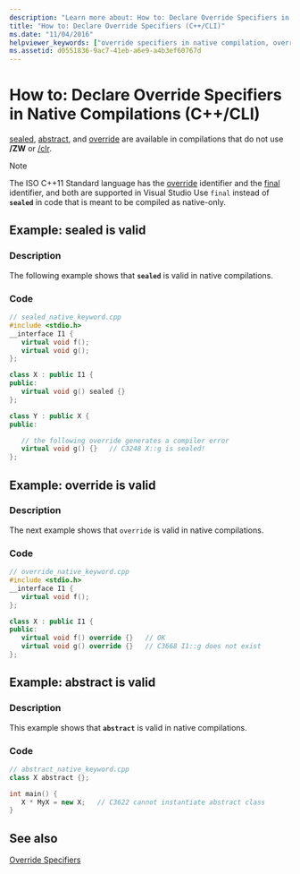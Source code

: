 ```yaml
---
description: "Learn more about: How to: Declare Override Specifiers in Native Compilations (C++/CLI)"
title: "How to: Declare Override Specifiers (C++/CLI)"
ms.date: "11/04/2016"
helpviewer_keywords: ["override specifiers in native compilation, overriding"]
ms.assetid: d0551836-9ac7-41eb-a6e9-a4b3ef60767d
---
```

# How to: Declare Override Specifiers in Native Compilations (C++/CLI)

[sealed](../extensions/sealed-cpp-component-extensions.md), [abstract](../extensions/abstract-cpp-component-extensions.md), and [override](../extensions/override-cpp-component-extensions.md) are available in compilations that do not use **/ZW** or [/clr](../build/reference/clr-common-language-runtime-compilation.md).

> [!NOTE]
> The ISO C++11 Standard language has the [override](../cpp/override-specifier.md) identifier and the [final](../cpp/final-specifier.md) identifier, and both are supported in Visual Studio  Use `final` instead of **`sealed`** in code that is meant to be compiled as native-only.

## Example: sealed is valid

### Description

The following example shows that **`sealed`** is valid in native compilations.

### Code

```cpp
// sealed_native_keyword.cpp
#include <stdio.h>
__interface I1 {
   virtual void f();
   virtual void g();
};

class X : public I1 {
public:
   virtual void g() sealed {}
};

class Y : public X {
public:

   // the following override generates a compiler error
   virtual void g() {}   // C3248 X::g is sealed!
};
```

## Example: override is valid

### Description

The next example shows that `override` is valid in native compilations.

### Code

```cpp
// override_native_keyword.cpp
#include <stdio.h>
__interface I1 {
   virtual void f();
};

class X : public I1 {
public:
   virtual void f() override {}   // OK
   virtual void g() override {}   // C3668 I1::g does not exist
};
```

## Example: abstract is valid

### Description

This example shows that **`abstract`** is valid in native compilations.

### Code

```cpp
// abstract_native_keyword.cpp
class X abstract {};

int main() {
   X * MyX = new X;   // C3622 cannot instantiate abstract class
}
```

## See also

[Override Specifiers](../extensions/override-specifiers-cpp-component-extensions.md)
